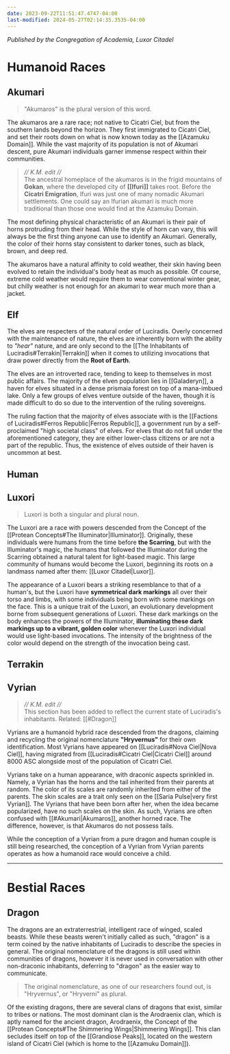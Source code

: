 ```yaml
---
date: 2023-09-22T11:51:47.4747-04:00
last-modified: 2024-05-27T02:14:35.3535-04:00
---
```

*Published by the Congregation of Academia, Luxor Citadel*

# Humanoid Races
## Akumari

> "Akumaros" is the plural version of this word.

The akumaros are a rare race; not native to Cicatri Ciel, but from the southern lands beyond the horizon. They first immigrated to Cicatri Ciel, and set their roots down on what is now known today as the [[Azamuku Domain]]. While the vast majority of its population is not of Akumari descent, pure Akumari individuals garner immense respect within their communities.

>*// K.M. edit //*  
>The ancestral homeplace of the akumaros is in the frigid mountains of **Gokan**, where the developed city of **[[Ifuri]]** takes root. Before the **Cicatri Emigration**, Ifuri was just one of many nomadic Akumari settlements. One could say an Ifurian akumari is much more traditional than those one would find at the Azamuku Domain.

The most defining physical characteristic of an Akumari is their pair of horns protruding from their head. While the style of horn can vary, this will always be the first thing anyone can use to identify an Akumari. Generally, the color of their horns stay consistent to darker tones, such as black, brown, and deep red.

The akumaros have a natural affinity to cold weather, their skin having been evolved to retain the individual's body heat as much as possible. Of course, extreme cold weather would require them to wear conventional winter gear, but chilly weather is not enough for an akumari to wear much more than a jacket.

## Elf

The elves are respecters of the natural order of Luciradis. Overly concerned with the maintenance of nature, the elves are inherently born with the ability to *"hear"* nature, and are only second to the [[The Inhabitants of Luciradis#Terrakin|Terrakin]] when it comes to utilizing invocations that draw power directly from the **Root of Earth**.

The elves are an introverted race, tending to keep to themselves in most public affairs. The majority of the elven population lies in [[Galaderyn]], a haven for elves situated in a dense prismaia forest on top of a mana-imbued lake. Only a few groups of elves venture outside of the haven, though it is made difficult to do so due to the intervention of the ruling sovereigns.

The ruling faction that the majority of elves associate with is the [[Factions of Luciradis#Ferros Republic|Ferros Republic]], a government run by a self-proclaimed "high societal class" of elves. For elves that do not fall under the aforementioned category, they are either lower-class citizens or are not a part of the republic. Thus, the existence of elves outside of their haven is uncommon at best.

## Human

## Luxori

> Luxori is both a singular and plural noun.

The Luxori are a race with powers descended from the Concept of the [[Protean Concepts#The Illuminator|Illuminator]]. Originally, these individuals were humans from the time before **the Scarring**, but with the Illuminator's magic, the humans that followed the Illuminator during the Scarring obtained a natural talent for light-based magic. This large community of humans would become the Luxori, beginning its roots on a landmass named after them: [[Luxor Citadel|Luxor]].

The appearance of a Luxori bears a striking resemblance to that of a human's, but the Luxori have **symmetrical dark markings** all over their torso and limbs, with some individuals being born with some markings on the face. This is a unique trait of the Luxori, an evolutionary development borne from subsequent generations of Luxori. These dark markings on the body enhances the powers of the Illuminator, **illuminating these dark markings up to a vibrant, golden color** whenever the Luxori individual would use light-based invocations. The intensity of the brightness of the color would depend on the strength of the invocation being cast.

## Terrakin

## Vyrian

> *// K.M. edit //*  
> This section has been added to reflect the current state of Luciradis's inhabitants.
> Related: [[#Dragon]]

Vyrians are a humanoid hybrid race descended from the dragons, claiming and recycling the original nomenclature **"Hryvernus"** for their own identification. Most Vyrians have appeared on [[Luciradis#Nova Ciel|Nova Ciel]], having migrated from [[Luciradis#Cicatri Ciel|Cicatri Ciel]] around 8000 ASC alongside most of the population of Cicatri Ciel.

Vyrians take on a human appearance, with draconic aspects sprinkled in. Namely, a Vyrian has the horns and the tail inherited from their parents at random. The color of its scales are randomly inherited from either of the parents. The skin scales are a trait only seen on the [[Saria Pulse|very first Vyrian]]. The Vyrians that have been born after her, when the idea became popularized, have no such scales on the skin. As such, Vyrians are often confused with [[#Akumari|Akumaros]], another horned race. The difference, however, is that Akumaros do not possess tails.

While the conception of a Vyrian from a pure dragon and human couple is still being researched, the conception of a Vyrian from Vyrian parents operates as how a humanoid race would conceive a child.


---
# Bestial Races

## Dragon

The dragons are an extraterrestrial, intelligent race of winged, scaled beasts. While these beasts weren't initially called as such, "dragon" is a term coined by the native inhabitants of Luciradis to describe the species in general. The original nomenclature of the dragons is still used within communities of dragons, however it is never used in conversation with other non-draconic inhabitants, deferring to "dragon" as the easier way to communicate.

> The original nomenclature, as one of our researchers found out, is "Hryvernus", or "Hryverni" as plural.

Of the existing dragons, there are several clans of dragons that exist, similar to tribes or nations. The most dominant clan is the Arodraenix clan, which is aptly named for the ancient dragon, Arodraenix, the Concept of the [[Protean Concepts#The Shimmering Wings|Shimmering Wings]]. This clan secludes itself on top of the [[Grandiose Peaks]], located on the western island of Cicatri Ciel (which is home to the [[Azamuku Domain]]).
